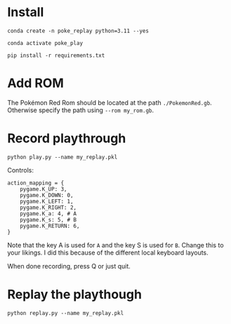 # Install

`conda create -n poke_replay python=3.11 --yes`

`conda activate poke_play`

`pip install -r requirements.txt`

# Add ROM

The Pokémon Red Rom should be located at the path `./PokemonRed.gb`. Otherwise specify the path using `--rom my_rom.gb`.

# Record playthrough

`python play.py --name my_replay.pkl`

Controls:

```
action_mapping = {
    pygame.K_UP: 3,
    pygame.K_DOWN: 0,
    pygame.K_LEFT: 1,
    pygame.K_RIGHT: 2,
    pygame.K_a: 4, # A
    pygame.K_s: 5, # B
    pygame.K_RETURN: 6,
}
```

Note that the key A is used for `A` and the key S is used for `B`. Change this to your likings. I did this because of the different local keyboard layouts.

When done recording, press Q or just quit.

# Replay the playthough

`python replay.py --name my_replay.pkl`